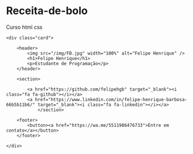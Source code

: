 # Receita-de-bolo
Curso html css
<!DOCTYPE html>
<html lang="pt.br">

<head>
    <meta charset="UTF-8">
    <meta name="viewport" content="width=device-width, initial-scale=1.0">
    <link rel="stylesheet" href="/style.css">
    <link rel="stylesheet" href="https://cdnjs.cloudflare.com/ajax/libs/font-awesome/4.7.0/css/font-awesome.min.css">
    <title>Card Profile</title>
</head>

<body>

    <div class="card">

        <header>
            <img src="/img/FB.jpg" width="100%" alt="Felipe Henrique" />
            <h1>Felipe Henrique</h1>
            <p>Estudante de Programação</p>
        </header>

        <section>

            <a href="https://github.com/felipehgb" target="_blank"><i class="fa fa-github"></i></a>
            <a href="https://www.linkedin.com/in/felipe-henrique-barbosa-66b5b11b6/" target="_blank"><i class="fa fa-linkedin"></i></a>
                </section>

        <footer>
            <button><a href="https://wa.me/5511986476733">Entre em contato</a></button>
        </footer>

    </div>
    

</body>

</html>

